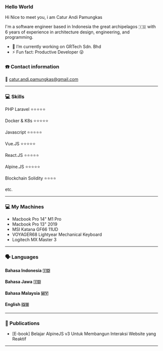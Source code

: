 ### Hello World

Hi Nice to meet you, i am Catur Andi Pamungkas

I'm a software engineer based in Indonesia the great archipelagos 🇮🇩 with 6 years of experience in architecture design, engineering, and programming.

- 🔭 I’m currently working on GRTech Sdn. Bhd 
- ⚡ Fun fact: Productive Developer 😜


### ☎️ Contact information

📧 catur.andi.pamungkas@gmail.com

---

### 💻 Skills

PHP Laravel ⭐️⭐️⭐️⭐️⭐️

Docker & K8s ⭐️⭐️⭐️⭐️⭐️

Javascript ⭐️⭐️⭐️⭐️⭐️

Vue.JS ⭐️⭐️⭐️⭐️⭐️

React.JS ⭐️⭐️⭐️⭐️⭐️

Alpine.JS ⭐️⭐️⭐️⭐️⭐️

Blockchain Solidity ⭐️⭐️⭐️⭐️

etc.

---

### 💻 My Machines

- Macbook Pro 14" M1 Pro
- Macbook Pro 13" 2019
- MSI Katana GF66 11UD
- VOYAGER68 Lightyear Mechanical Keyboard
- Logitech MX Master 3
---

### 🗣 Languages

#### Bahasa Indonesia 🇮🇩

#### Bahasa Jawa 🇮🇩

#### Bahasa Malaysia 🇲🇾

#### English 🇬🇧

---

### 📜 Publications

- [E-book] Belajar AlpineJS v3 Untuk Membangun Interaksi Website yang Reaktif

---

<!--
**caturandi-labs/caturandi-labs** is a ✨ _special_ ✨ repository because its `README.md` (this file) appears on your GitHub profile.

Here are some ideas to get you started:

- 🔭 I’m currently working on ...
- 🌱 I’m currently learning ...
- 👯 I’m looking to collaborate on ...
- 🤔 I’m looking for help with ...
- 💬 Ask me about ...
- 📫 How to reach me: ...
- 😄 Pronouns: ...
- ⚡ Fun fact: ...
-->
